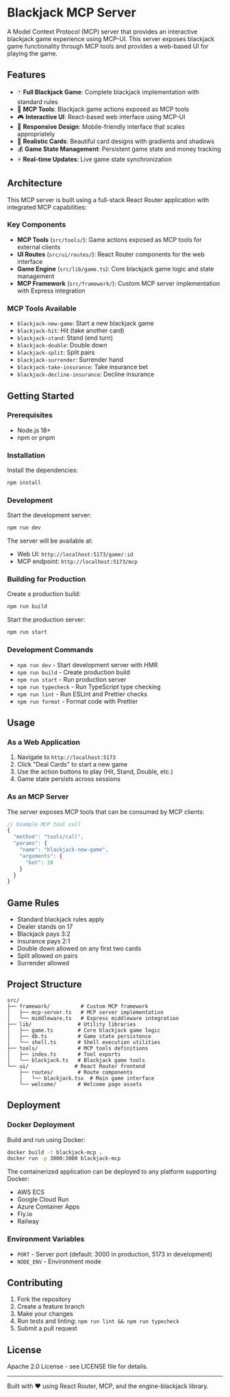# Blackjack MCP Server

A Model Context Protocol (MCP) server that provides an interactive blackjack game experience using MCP-UI. This server exposes blackjack game functionality through MCP tools and provides a web-based UI for playing the game.

## Features

- 🃏 **Full Blackjack Game**: Complete blackjack implementation with standard rules
- 🔧 **MCP Tools**: Blackjack game actions exposed as MCP tools
- 🎮 **Interactive UI**: React-based web interface using MCP-UI
- 📱 **Responsive Design**: Mobile-friendly interface that scales appropriately
- 🎨 **Realistic Cards**: Beautiful card designs with gradients and shadows
- 💰 **Game State Management**: Persistent game state and money tracking
- ⚡ **Real-time Updates**: Live game state synchronization

## Architecture

This MCP server is built using a full-stack React Router application with integrated MCP capabilities:

### Key Components

- **MCP Tools** (`src/tools/`): Game actions exposed as MCP tools for external clients
- **UI Routes** (`src/ui/routes/`): React Router components for the web interface
- **Game Engine** (`src/lib/game.ts`): Core blackjack game logic and state management
- **MCP Framework** (`src/framework/`): Custom MCP server implementation with Express integration

### MCP Tools Available

- `blackjack-new-game`: Start a new blackjack game
- `blackjack-hit`: Hit (take another card)
- `blackjack-stand`: Stand (end turn)
- `blackjack-double`: Double down
- `blackjack-split`: Split pairs
- `blackjack-surrender`: Surrender hand
- `blackjack-take-insurance`: Take insurance bet
- `blackjack-decline-insurance`: Decline insurance

## Getting Started

### Prerequisites

- Node.js 18+
- npm or pnpm

### Installation

Install the dependencies:

```bash
npm install
```

### Development

Start the development server:

```bash
npm run dev
```

The server will be available at:

- Web UI: `http://localhost:5173/game/:id`
- MCP endpoint: `http://localhost:5173/mcp`

### Building for Production

Create a production build:

```bash
npm run build
```

Start the production server:

```bash
npm run start
```

### Development Commands

- `npm run dev` - Start development server with HMR
- `npm run build` - Create production build
- `npm run start` - Run production server
- `npm run typecheck` - Run TypeScript type checking
- `npm run lint` - Run ESLint and Prettier checks
- `npm run format` - Format code with Prettier

## Usage

### As a Web Application

1. Navigate to `http://localhost:5173`
2. Click "Deal Cards" to start a new game
3. Use the action buttons to play (Hit, Stand, Double, etc.)
4. Game state persists across sessions

### As an MCP Server

The server exposes MCP tools that can be consumed by MCP clients:

```typescript
// Example MCP tool call
{
  "method": "tools/call",
  "params": {
    "name": "blackjack-new-game",
    "arguments": {
      "bet": 10
    }
  }
}
```

## Game Rules

- Standard blackjack rules apply
- Dealer stands on 17
- Blackjack pays 3:2
- Insurance pays 2:1
- Double down allowed on any first two cards
- Split allowed on pairs
- Surrender allowed

## Project Structure

```
src/
├── framework/          # Custom MCP framework
│   ├── mcp-server.ts   # MCP server implementation
│   └── middleware.ts   # Express middleware integration
├── lib/               # Utility libraries
│   ├── game.ts        # Core blackjack game logic
│   ├── db.ts          # Game state persistence
│   └── shell.ts       # Shell execution utilities
├── tools/             # MCP tools definitions
│   ├── index.ts       # Tool exports
│   └── blackjack.ts   # Blackjack game tools
└── ui/               # React Router frontend
    ├── routes/        # Route components
    │   └── blackjack.tsx  # Main game interface
    └── welcome/       # Welcome page assets
```

## Deployment

### Docker Deployment

Build and run using Docker:

```bash
docker build -t blackjack-mcp .
docker run -p 3000:3000 blackjack-mcp
```

The containerized application can be deployed to any platform supporting Docker:

- AWS ECS
- Google Cloud Run
- Azure Container Apps
- Fly.io
- Railway

### Environment Variables

- `PORT` - Server port (default: 3000 in production, 5173 in development)
- `NODE_ENV` - Environment mode

## Contributing

1. Fork the repository
2. Create a feature branch
3. Make your changes
4. Run tests and linting: `npm run lint && npm run typecheck`
5. Submit a pull request

## License

Apache 2.0 License - see LICENSE file for details.

---

Built with ❤️ using React Router, MCP, and the engine-blackjack library.
